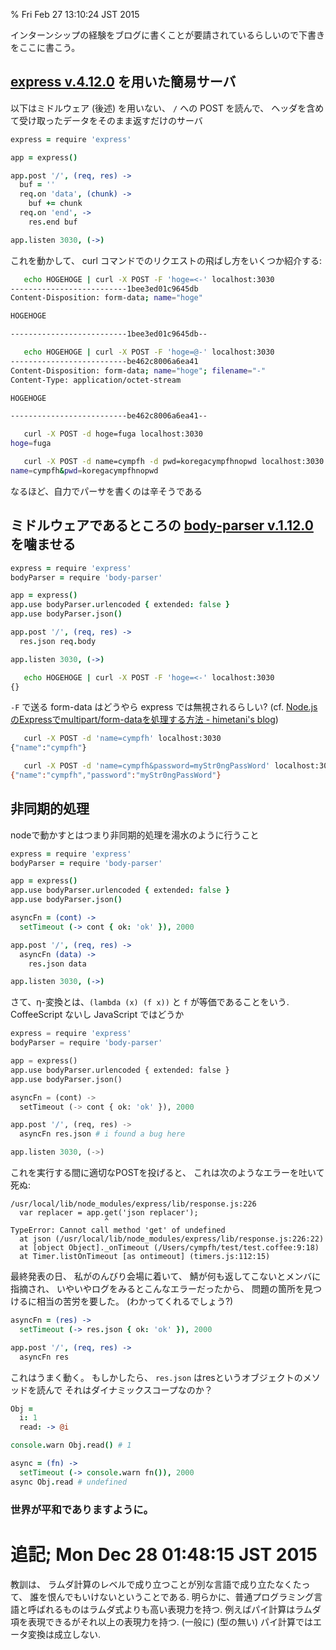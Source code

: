 % Fri Feb 27 13:10:24 JST 2015

インターンシップの経験をブログに書くことが要請されているらしいので下書きをここに書こう。

## [express v.4.12.0](https://www.npmjs.com/package/express) を用いた簡易サーバ

以下はミドルウェア (後述) を用いない、
`/` への POST を読んで、
ヘッダを含めて受け取ったデータをそのまま返すだけのサーバ

```coffee
express = require 'express'

app = express()

app.post '/', (req, res) ->
  buf = ''
  req.on 'data', (chunk) ->
    buf += chunk
  req.on 'end', ->
    res.end buf

app.listen 3030, (->)
```

これを動かして、
curl コマンドでのリクエストの飛ばし方をいくつか紹介する:

```bash
   echo HOGEHOGE | curl -X POST -F 'hoge=<-' localhost:3030
--------------------------1bee3ed01c9645db
Content-Disposition: form-data; name="hoge"

HOGEHOGE

--------------------------1bee3ed01c9645db--
```

```bash
   echo HOGEHOGE | curl -X POST -F 'hoge=@-' localhost:3030
--------------------------be462c8006a6ea41
Content-Disposition: form-data; name="hoge"; filename="-"
Content-Type: application/octet-stream

HOGEHOGE

--------------------------be462c8006a6ea41--
```

```bash
   curl -X POST -d hoge=fuga localhost:3030
hoge=fuga
```

```bash
   curl -X POST -d name=cympfh -d pwd=koregacympfhnopwd localhost:3030
name=cympfh&pwd=koregacympfhnopwd
```

なるほど、自力でパーサを書くのは辛そうである

## ミドルウェアであるところの [body-parser v.1.12.0](https://www.npmjs.com/package/body-parser) を噛ませる

```coffee
express = require 'express'
bodyParser = require 'body-parser'

app = express()
app.use bodyParser.urlencoded { extended: false }
app.use bodyParser.json()

app.post '/', (req, res) ->
  res.json req.body

app.listen 3030, (->)
```

```bash
   echo HOGEHOGE | curl -X POST -F 'hoge=<-' localhost:3030
{}
```

`-F` で送る form-data はどうやら express では無視されるらしい?
(cf.  [Node.jsのExpressでmultipart/form-dataを処理する方法 - himetani's blog](http://himetani.hatenablog.com/entry/2015/01/23/050651))

```bash
   curl -X POST -d 'name=cympfh' localhost:3030
{"name":"cympfh"}
```

```bash
   curl -X POST -d 'name=cympfh&password=myStr0ngPassWord' localhost:3030
{"name":"cympfh","password":"myStr0ngPassWord"}
```

## 非同期的処理

nodeで動かすとはつまり非同期的処理を湯水のように行うこと

```coffee
express = require 'express'
bodyParser = require 'body-parser'

app = express()
app.use bodyParser.urlencoded { extended: false }
app.use bodyParser.json()

asyncFn = (cont) ->
  setTimeout (-> cont { ok: 'ok' }), 2000

app.post '/', (req, res) ->
  asyncFn (data) ->
    res.json data

app.listen 3030, (->)
```

さて、η-変換とは、`(lambda (x) (f x))` と `f` が等価であることをいう.
CoffeeScript ないし JavaScript ではどうか

```python
express = require 'express'
bodyParser = require 'body-parser'

app = express()
app.use bodyParser.urlencoded { extended: false }
app.use bodyParser.json()

asyncFn = (cont) ->
  setTimeout (-> cont { ok: 'ok' }), 2000

app.post '/', (req, res) ->
  asyncFn res.json # i found a bug here

app.listen 3030, (->)
```

これを実行する間に適切なPOSTを投げると、
これは次のようなエラーを吐いて死ぬ:

```
/usr/local/lib/node_modules/express/lib/response.js:226
  var replacer = app.get('json replacer');
                     ^
TypeError: Cannot call method 'get' of undefined
  at json (/usr/local/lib/node_modules/express/lib/response.js:226:22)
  at [object Object]._onTimeout (/Users/cympfh/test/test.coffee:9:18)
  at Timer.listOnTimeout [as ontimeout] (timers.js:112:15)
```

最終発表の日、
私がのんびり会場に着いて、
鯖が何も返してこないとメンバに指摘され、
いやいやログをみるとこんなエラーだったから、
問題の箇所を見つけるに相当の苦労を要した。
(わかってくれるでしょう?)

```coffee
asyncFn = (res) ->
  setTimeout (-> res.json { ok: 'ok' }), 2000

app.post '/', (req, res) ->
  asyncFn res
```

これはうまく動く。
もしかしたら、
`res.json` はresというオブジェクトのメソッドを読んで
それはダイナミックスコープなのか？

```coffee
Obj =
  i: 1
  read: -> @i

console.warn Obj.read() # 1

async = (fn) ->
  setTimeout (-> console.warn fn()), 2000
async Obj.read # undefined
```

### 世界が平和でありますように。


# 追記; Mon Dec 28 01:48:15 JST 2015

教訓は、
ラムダ計算のレベルで成り立つことが別な言語で成り立たなくたって、
誰を恨んでもいけないということである.
明らかに、普通プログラミング言語と呼ばれるものはラムダ式よりも高い表現力を持つ.
例えばパイ計算はラムダ項を表現できるがそれ以上の表現力を持つ.
(一般に) (型の無い) パイ計算ではエータ変換は成立しない.

